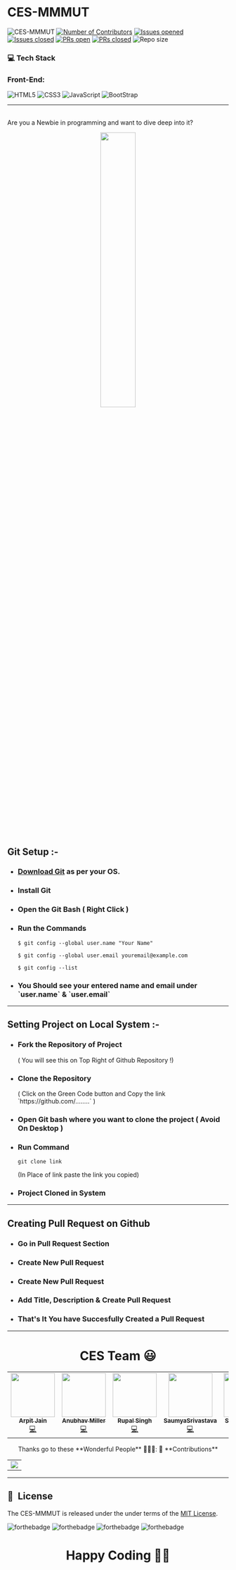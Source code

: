# CES-MMMUT
![CES-MMMUT](https://socialify.git.ci/arpit456jain/CES-MMMUT/image?description=1&forks=1&issues=1&logo=https%3A%2F%2Fraw.githubusercontent.com%2Farpit456jain%2FCES-MMMUT%2Fmaster%2Fimg%2Fces2.png&pattern=Brick%20Wall&pulls=1&stargazers=1&theme=Dark)
  [![Number of Contributors](https://img.shields.io/github/contributors/arpit456jain/CES-MMMUT)](https://github.com/arpit456jain/CES-MMMUT/graphs/contributors)
  [![Issues opened](https://img.shields.io/github/issues/arpit456jain/CES-MMMUT)](https://github.com/arpit456jain/CES-MMMUT/issues)
  [![Issues closed](https://img.shields.io/github/issues-closed/arpit456jain/CES-MMMUT)](https://github.com/arpit456jain/CES-MMMUT/issues)
  [![PRs open](https://img.shields.io/github/issues-pr/arpit456jain/CES-MMMUT)](https://github.com/arpit456jain/CES-MMMUT/pulls)
  [![PRs closed](https://img.shields.io/github/issues-pr-closed/arpit456jain/CES-MMMUT)](https://github.com/arpit456jain/CES-MMMUT/pulls)
  ![Repo size](https://img.shields.io/github/repo-size/arpit456jain/CES-MMMUT)
  
  ### 💻 Tech Stack


### Front-End:
<img alt="HTML5" src="https://img.shields.io/badge/html5%20-%23E34F26.svg?&style=for-the-badge&logo=html5&logoColor=white"/>  <img alt="CSS3" src="https://img.shields.io/badge/css3%20-%231572B6.svg?&style=for-the-badge&logo=css3&logoColor=white"/> <img alt="JavaScript" src="https://img.shields.io/badge/javascript%20-%23323330.svg?&style=for-the-badge&logo=javascript&logoColor=%23F7DF1E"/> 
<img alt="BootStrap" src="https://img.shields.io/badge/Bootstrap-563D7C?style=for-the-badge&logo=bootstrap&logoColor=white"/> 

<hr><br>
Are you a Newbie in programming and want to dive deep into it?

<p align="center"><img src="https://media.giphy.com/media/l4q83E0RjRSGLXBLO/giphy.gif" width = 40%></p>
<br>
<h2>Git Setup :- </h2>
<ul>
<li><h3><a href="https://git-scm.com/downloads">Download Git</a> as per your OS. </h3></li>
<li><h3>Install Git</h3></li>
<li><h3>Open the Git Bash ( Right Click )</h3></li>
<li><h3>Run the Commands</h3></li>

`$ git config --global user.name "Your Name"`

`$ git config --global user.email youremail@example.com`

`$ git config --list`

<li><h3>You Should see your entered name and email under `user.name` & `user.email`</h3></li>
</ul>
<hr>
<h2>Setting Project on Local System :- </h2>
<ul>
<li><h3>Fork the Repository of Project</h3></li>
( You will see this on Top Right of Github Repository !)<br>
<li><h3>Clone the Repository </h3></li>
( Click on the Green Code button and Copy the link  `https://github.com/........` )</h3></li><br>
<li><h3>Open Git bash where you want to clone the project ( Avoid On Desktop )</h3></li>
<li><h3>Run Command</h3></li>

`git clone link`

(In Place of link paste the link you copied)

<li><h3>Project Cloned in System</h3></li>
</ul>
<hr>
<h2>Creating Pull Request on Github</h2>
<ul>
<li><h3>Go in Pull Request Section</h3></li>
<li><h3>Create New Pull Request</h3></li>
<li><h3>Create New Pull Request</h3></li>
<li><h3>Add Title,  Description & Create Pull Request</h3></li>
<li><h3>That's It You have Succesfully Created a Pull Request</h3></li>
</ul>
<hr>
<h1 align=center> CES Team 😃 </h1>
<p align="center">

<table>
  <tbody><tr>
    <td align="center"><a href="https://github.com/arpit456jain"><img alt="" src="https://avatars.githubusercontent.com/arpit456jain" width="100px;">
	<br><sub><b> Arpit Jain</b></sub><br>💻 </a></td></a></td>
    <td align="center"><a href="https://github.com/mravtechinfo"><img alt="" src="https://avatars.githubusercontent.com/mravtechinfo" width="100px;">
	<br><sub><b> Anubhav Miller </b></sub><br>💻 </a></td></a></td>
      <td align="center"><a href="https://github.com/rupal121"><img alt="" src="https://avatars.githubusercontent.com/rupal121" width="100px;">
	<br><sub><b> Rupal Singh </b></sub><br>💻 </a></td></a></td>
	 <td align="center"><a href="https://github.com/SaumyaSrivastava-bot"><img alt="" src="https://avatars.githubusercontent.com/SaumyaSrivastava-bot" width="100px;">
	<br><sub><b> SaumyaSrivastava </b></sub><br>💻 </a></td></a></td>
	 <td align="center"><a href="https://github.com/srhsoumya"><img alt="" src="https://avatars.githubusercontent.com/srhsoumya" width="100px;">
	<br><sub><b> Soumya Gupta </b></sub><br>💻 </a></td></a></td>
  </tr>
</tbody></table>
Thanks go to these **Wonderful People** 👨🏻‍💻:      🚀 **Contributions** 
<table>
	<tr>
		 <td>
  <a href="https://github.com/arpit456jain/CES-MMMUT/graphs/contributors">
  <img src="https://contrib.rocks/image?repo=arpit456jain/ces-mmmut" />
  </a>
		</td>
	</tr>
</table>

<hr>

## 📘&nbsp; License

The CES-MMMUT is released under the under terms of the [MIT License](LICENSE).

![forthebadge](https://forthebadge.com/images/badges/uses-html.svg)
![forthebadge](https://forthebadge.com/images/badges/uses-css.svg)
![forthebadge](https://forthebadge.com/images/badges/made-with-javascript.svg)
![forthebadge](https://forthebadge.com/images/badges/built-by-developers.svg)

<h1 align=center>Happy Coding 👨‍💻 </h1>
